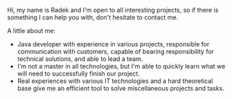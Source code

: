 
Hi, my name is Radek and I'm open to all interesting projects, so if there is something I can help you with, don't hesitate to contact me.

A little about me:
- Java developer with experience in various projects, responsible for communication with customers, capable of bearing responsibility for technical solutions, and able to lead a team.
- I'm not a master in all technologies, but I'm able to quickly learn what we will need to successfully finish our project.
- Real experiences with various IT technologies and a hard theoretical base give me an efficient tool to solve miscellaneous projects and tasks.
